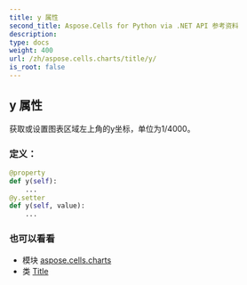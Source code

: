```yaml
---
title: y 属性
second_title: Aspose.Cells for Python via .NET API 参考资料
description:
type: docs
weight: 400
url: /zh/aspose.cells.charts/title/y/
is_root: false
---
```

## y 属性

获取或设置图表区域左上角的y坐标，单位为1/4000。
### 定义：
```python
@property
def y(self):
    ...
@y.setter
def y(self, value):
    ...
```

### 也可以看看
* 模块 [aspose.cells.charts](../../)
* 类 [Title](/cells/python-net/zh/aspose.cells.charts/title)
